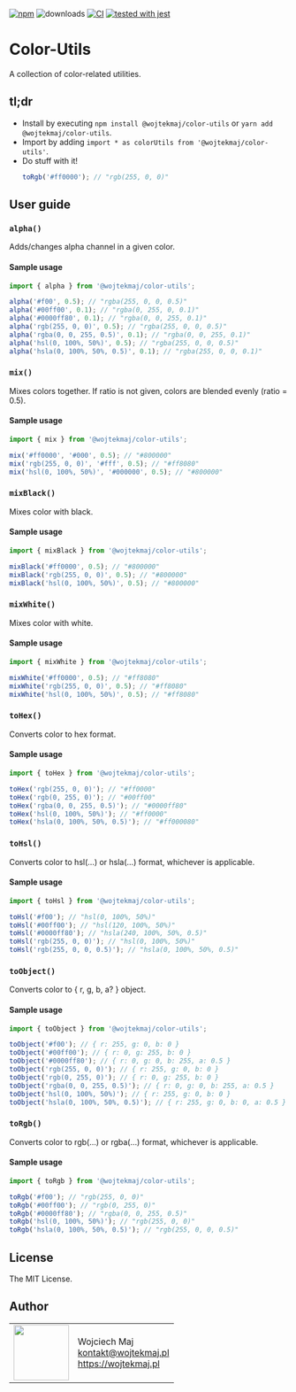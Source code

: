 [![npm](https://img.shields.io/npm/v/@wojtekmaj/color-utils.svg)](https://www.npmjs.com/package/@wojtekmaj/color-utils) ![downloads](https://img.shields.io/npm/dt/@wojtekmaj/color-utils.svg) [![CI](https://github.com/wojtekmaj/color-utils/workflows/CI/badge.svg)](https://github.com/wojtekmaj/color-utils/actions) [![tested with jest](https://img.shields.io/badge/tested_with-jest-99424f.svg)](https://github.com/facebook/jest)

# Color-Utils

A collection of color-related utilities.

## tl;dr

- Install by executing `npm install @wojtekmaj/color-utils` or `yarn add @wojtekmaj/color-utils`.
- Import by adding `import * as colorUtils from '@wojtekmaj/color-utils'`.
- Do stuff with it!
  ```js
  toRgb('#ff0000'); // "rgb(255, 0, 0)"
  ```

## User guide

### `alpha()`

Adds/changes alpha channel in a given color.

#### Sample usage

```js
import { alpha } from '@wojtekmaj/color-utils';

alpha('#f00', 0.5); // "rgba(255, 0, 0, 0.5)"
alpha('#00ff00', 0.1); // "rgba(0, 255, 0, 0.1)"
alpha('#0000ff80', 0.1); // "rgba(0, 0, 255, 0.1)"
alpha('rgb(255, 0, 0)', 0.5); // "rgba(255, 0, 0, 0.5)"
alpha('rgba(0, 0, 255, 0.5)', 0.1); // "rgba(0, 0, 255, 0.1)"
alpha('hsl(0, 100%, 50%)', 0.5); // "rgba(255, 0, 0, 0.5)"
alpha('hsla(0, 100%, 50%, 0.5)', 0.1); // "rgba(255, 0, 0, 0.1)"
```

### `mix()`

Mixes colors together. If ratio is not given, colors are blended evenly (ratio = 0.5).

#### Sample usage

```js
import { mix } from '@wojtekmaj/color-utils';

mix('#ff0000', '#000', 0.5); // "#800000"
mix('rgb(255, 0, 0)', '#fff', 0.5); // "#ff8080"
mix('hsl(0, 100%, 50%)', '#000000', 0.5); // "#800000"
```

### `mixBlack()`

Mixes color with black.

#### Sample usage

```js
import { mixBlack } from '@wojtekmaj/color-utils';

mixBlack('#ff0000', 0.5); // "#800000"
mixBlack('rgb(255, 0, 0)', 0.5); // "#800000"
mixBlack('hsl(0, 100%, 50%)', 0.5); // "#800000"
```

### `mixWhite()`

Mixes color with white.

#### Sample usage

```js
import { mixWhite } from '@wojtekmaj/color-utils';

mixWhite('#ff0000', 0.5); // "#ff8080"
mixWhite('rgb(255, 0, 0)', 0.5); // "#ff8080"
mixWhite('hsl(0, 100%, 50%)', 0.5); // "#ff8080"
```

### `toHex()`

Converts color to hex format.

#### Sample usage

```js
import { toHex } from '@wojtekmaj/color-utils';

toHex('rgb(255, 0, 0)'); // "#ff0000"
toHex('rgb(0, 255, 0)'); // "#00ff00"
toHex('rgba(0, 0, 255, 0.5)'); // "#0000ff80"
toHex('hsl(0, 100%, 50%)'); // "#ff0000"
toHex('hsla(0, 100%, 50%, 0.5)'); // "#ff000080"
```

### `toHsl()`

Converts color to hsl(…) or hsla(…) format, whichever is applicable.

#### Sample usage

```js
import { toHsl } from '@wojtekmaj/color-utils';

toHsl('#f00'); // "hsl(0, 100%, 50%)"
toHsl('#00ff00'); // "hsl(120, 100%, 50%)"
toHsl('#0000ff80'); // "hsla(240, 100%, 50%, 0.5)"
toHsl('rgb(255, 0, 0)'); // "hsl(0, 100%, 50%)"
toHsl('rgb(255, 0, 0, 0.5)'); // "hsla(0, 100%, 50%, 0.5)"
```

### `toObject()`

Converts color to { r, g, b, a? } object.

#### Sample usage

```js
import { toObject } from '@wojtekmaj/color-utils';

toObject('#f00'); // { r: 255, g: 0, b: 0 }
toObject('#00ff00'); // { r: 0, g: 255, b: 0 }
toObject('#0000ff80'); // { r: 0, g: 0, b: 255, a: 0.5 }
toObject('rgb(255, 0, 0)'); // { r: 255, g: 0, b: 0 }
toObject('rgb(0, 255, 0)'); // { r: 0, g: 255, b: 0 }
toObject('rgba(0, 0, 255, 0.5)'); // { r: 0, g: 0, b: 255, a: 0.5 }
toObject('hsl(0, 100%, 50%)'); // { r: 255, g: 0, b: 0 }
toObject('hsla(0, 100%, 50%, 0.5)'); // { r: 255, g: 0, b: 0, a: 0.5 }
```

### `toRgb()`

Converts color to rgb(…) or rgba(…) format, whichever is applicable.

#### Sample usage

```js
import { toRgb } from '@wojtekmaj/color-utils';

toRgb('#f00'); // "rgb(255, 0, 0)"
toRgb('#00ff00'); // "rgb(0, 255, 0)"
toRgb('#0000ff80'); // "rgba(0, 0, 255, 0.5)"
toRgb('hsl(0, 100%, 50%)'); // "rgb(255, 0, 0)"
toRgb('hsla(0, 100%, 50%, 0.5)'); // "rgb(255, 0, 0, 0.5)"
```

## License

The MIT License.

## Author

<table>
  <tr>
    <td>
      <img src="https://github.com/wojtekmaj.png?s=100" width="100">
    </td>
    <td>
      Wojciech Maj<br />
      <a href="mailto:kontakt@wojtekmaj.pl">kontakt@wojtekmaj.pl</a><br />
      <a href="https://wojtekmaj.pl">https://wojtekmaj.pl</a>
    </td>
  </tr>
</table>
